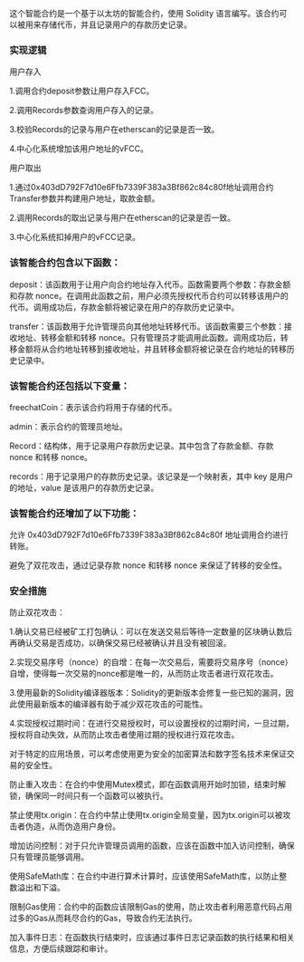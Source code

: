 这个智能合约是一个基于以太坊的智能合约，使用 Solidity 语言编写。该合约可以被用来存储代币，并且记录用户的存款历史记录。

### 实现逻辑
用户存入

1.调用合约deposit参数让用户存入FCC。

2.调用Records参数查询用户存入的记录。

3.校验Records的记录与用户在etherscan的记录是否一致。

4.中心化系统增加该用户地址的vFCC。

用户取出

1.通过0x403dD792F7d10e6Ffb7339F383a3Bf862c84c80f地址调用合约Transfer参数并构建用户地址，取款金额。

2.调用Records的取出记录与用户在etherscan的记录是否一致。

3.中心化系统扣掉用户的vFCC记录。

### 该智能合约包含以下函数：

deposit：该函数用于让用户向合约地址存入代币。函数需要两个参数：存款金额和存款 nonce。在调用此函数之前，用户必须先授权代币合约可以转移该用户的代币。调用成功后，存款金额将被记录在用户的存款历史记录中。

transfer：该函数用于允许管理员向其他地址转移代币。该函数需要三个参数：接收地址、转移金额和转移 nonce。只有管理员才能调用此函数。调用成功后，转移金额将从合约地址转移到接收地址，并且转移金额将被记录在合约地址的转移历史记录中。

### 该智能合约还包括以下变量：

freechatCoin：表示该合约将用于存储的代币。

admin：表示合约的管理员地址。

Record：结构体，用于记录用户存款历史记录。其中包含了存款金额、存款 nonce 和转移 nonce。

records：用于记录用户的存款历史记录。该记录是一个映射表，其中 key 是用户的地址，value 是该用户的存款历史记录。

### 该智能合约还增加了以下功能：

允许 0x403dD792F7d10e6Ffb7339F383a3Bf862c84c80f 地址调用合约进行转账。

避免了双花攻击，通过记录存款 nonce 和转移 nonce 来保证了转移的安全性。

### 安全措施
防止双花攻击：

1.确认交易已经被矿工打包确认：可以在发送交易后等待一定数量的区块确认数后再确认交易是否成功，以确保交易已经被确认并且没有被回滚。

2.实现交易序号（nonce）的自增：在每一次交易后，需要将交易序号（nonce）自增，使得每一次交易的nonce都是唯一的，从而防止攻击者进行双花攻击。

3.使用最新的Solidity编译器版本：Solidity的更新版本会修复一些已知的漏洞，因此使用最新版本的编译器有助于减少双花攻击的可能性。

4.实现授权过期时间：在进行交易授权时，可以设置授权的过期时间，一旦过期，授权将自动失效，从而防止攻击者使用过期的授权进行双花攻击。

对于特定的应用场景，可以考虑使用更为安全的加密算法和数字签名技术来保证交易的安全性。

防止重入攻击：在合约中使用Mutex模式，即在函数调用开始时加锁，结束时解锁，确保同一时间只有一个函数可以被执行。

禁止使用tx.origin：在合约中禁止使用tx.origin全局变量，因为tx.origin可以被攻击者伪造，从而伪造用户身份。

增加访问控制：对于只允许管理员调用的函数，应该在函数中加入访问控制，确保只有管理员能够调用。

使用SafeMath库：在合约中进行算术计算时，应该使用SafeMath库，以防止整数溢出和下溢。

限制Gas使用：合约中的函数应该限制Gas的使用，防止攻击者利用恶意代码占用过多的Gas从而耗尽合约的Gas，导致合约无法执行。

加入事件日志：在函数执行结束时，应该通过事件日志记录函数的执行结果和相关信息，方便后续跟踪和审计。
